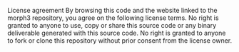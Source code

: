 License agreement
By browsing this code and the website linked to the morph3 repository, you agree on the following license terms.
No right is granted to anyone to use, copy or share this source code or any binary deliverable generated with this source code.
No right is granted to anyone to fork or clone this repository without prior consent from the license owner.
